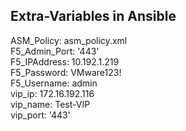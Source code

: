 ## Extra-Variables in Ansible

ASM_Policy: asm_policy.xml  
F5_Admin_Port: '443'  
F5_IPAddress: 10.192.1.219  
F5_Password: VMware123!  
F5_Username: admin  
vip_ip: 172.16.192.116  
vip_name: Test-VIP  
vip_port: '443'  
